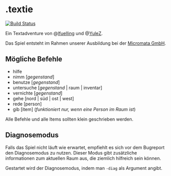 .textie 
======

[![Build Status](http://ci.k40s.net/job/Textie/badge/icon)](http://ci.k40s.net/job/Textie/)

Ein Textadventure von @[lfuelling](https://github.com/lfuelling) und @[YuleZ](https://github.com/YuleZ). 

Das Spiel entsteht im Rahmen unserer Ausbildung bei der [Micromata GmbH](https://github.com/micromata).

## Mögliche Befehle

- hilfe
- nimm [*gegenstand*]
- benutze [*gegenstand*]
- untersuche [*gegenstand* | raum | inventar]
- vernichte [*gegenstand*]
- gehe [nord | süd | ost | west]
- rede [person]
- gib [item] (*funktioniert nur, wenn eine Person im Raum ist*)

Alle Befehle und alle Items sollten klein geschrieben werden.

## Diagnosemodus
Falls das Spiel nicht läuft wie erwartet, empfiehlt es sich vor dem Bugreport den Diagnosemodus zu nutzen. 
Dieser Modus gibt zusätzliche informationen zum aktuellen Raum aus, die ziemlich hilfreich sein können.

Gestartet wird der Diagnosemodus, indem man ```-diag``` als Argument angibt.

